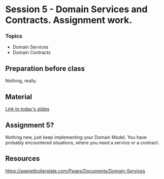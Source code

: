 # Session 5 - Domain Services and Contracts. Assignment work.

### Topics
* Domain Services
* Domain Contracts

## Preparation before class

Nothing, really.

## Material
[Link to today's slides](https://viaucdk-my.sharepoint.com/:p:/g/personal/trmo_viauc_dk/Ee3Bu-kEtitBt2I1UfbhS2gB2EK0uPjz_3v9xWk7BVUBig?e=sPtNsQ)

## Assignment 5?

Nothing new, just keep implementing your Domain Model. You have probably encountered situations, where you need a service or a contract.

## Resources

https://aspnetboilerplate.com/Pages/Documents/Domain-Services

